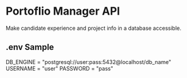 # Portoflio Manager API

Make candidate experience and project info in a database accessible.

## .env Sample

DB_ENGINE = "postgresql://user:pass:5432@localhost/db_name"
USERNAME = "user"
PASSWORD = "pass"